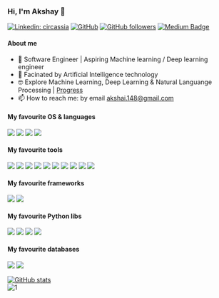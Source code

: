 ### Hi, I'm Akshay 👋

[![Linkedin: circassia](https://img.shields.io/badge/-Akshay%20KumarCP-blue?style=flat-square&logo=Linkedin&logoColor=white&link=https://www.linkedin.com/in/akshay-kumar-c-p/)](https://www.linkedin.com/in/akshay-kumar-c-p/)
[![GitHub](https://img.shields.io/github/followers/akshaykumarcp?label=akshaykumarcp)](https://github.com/Akshaykumarcp)
[![GitHub followers](https://img.shields.io/github/followers/Akshaykumarcp?style=social)](https://github.com/Akshaykumarcp)
[![Medium Badge](https://img.shields.io/badge/-AkshayKumarCP-000000?style=flat&labelColor=000000&logo=Medium&link=https://medium.com/@akshai.148)](https://medium.com/@akshai.148)

<!--[![Kaggle Badge](https://img.shields.io/badge/-muhakabartay-white?style=flat&logo=kaggle&logoColor=deepblue&link=https://www.kaggle.com/muhakabartay)](https://www.kaggle.com/muhakabartay)
[![Twitter Follow](https://img.shields.io/twitter/follow/circassia_ai?label=circassia_ai)](https://twitter.com/circassia_ai)-->

#### About me  
- 🔭 Software Engineer | Aspiring Machine learning / Deep learning engineer
- 📡 Facinated by Artificial Intelligence technology
- 🤓 Explore Machine Learning, Deep Learning & Natural Languange Processing | [Progress](https://github.com/Akshaykumarcp/data-science)
- 📫 How to reach me: by email akshai.148@gmail.com

<!--
#### My research and interests
[![](https://img.shields.io/badge/ORCID-informational?style=flat&logo=ORCID&logoColor=white&color=A6CE39)](https://orcid.org/0000-0002-3093-3456)
[![](https://img.shields.io/badge/Scopus-informational?style=flat&logo=scopus&logoColor=white&color=E9711C)](https://www.scopus.com/authid/detail.uri?authorId=57194618351) 
[![](https://img.shields.io/badge/Publons-informational?style=flat&logo=Publons&logoColor=white&color=336699)](https://publons.com/researcher/2079516/mukharbek-organokov/) 
[![](https://img.shields.io/badge/INSPIREhep-informational?style=flat&logo=inspirehep&logoColor=white&color=0c1c29)](https://inspirehep.net/authors/1609916) 
[![](https://img.shields.io/badge/GoogleScholar-informational?style=flat&logo=Google-Scholar&logoColor=white&color=4285F4)](https://scholar.google.com/citations?user=jYZaDVoAAAAJ&hl=en)-->

#### My favourite OS & languages 
![](https://img.shields.io/badge/Linux-informational?style=flat&logo=linux&logoColor=white&color=FCC624)
![](https://img.shields.io/badge/Windows-informational?style=flat&logo=Windows&logoColor=white&color=4EAA25)
![](https://img.shields.io/badge/Python-informational?style=flat&logo=python&logoColor=white&color=3776AB)
![](https://img.shields.io/badge/Java-informational?style=flat&logo=Java&logoColor=white&color=9558B2)

#### My favourite tools 
![](https://img.shields.io/badge/Jupyter-informational?style=flat&logo=jupyter&logoColor=white&color=F37626)
![](https://img.shields.io/badge/VSCode-informational?style=flat&logo=visual-studio-code&logoColor=white&color=0078d7)
![](https://img.shields.io/badge/PyCharm-informational?style=flat&logo=PyCharm&logoColor=white&color=000000)
![](https://img.shields.io/badge/Spyder-informational?style=flat&logo=SpyderIDE&logoColor=white&color=FF0000)
![](https://img.shields.io/badge/PowerBI-informational?style=flat&logo=PowerBI&logoColor=white&color=F2C811)
![](https://img.shields.io/badge/Tableau-informational?style=flat&logo=Tableau&logoColor=white&color=E97627)
![](https://img.shields.io/badge/Git-informational?style=flat&logo=Git&logoColor=white&color=F05032)
![](https://img.shields.io/badge/Docker-informational?style=flat&logo=docker&logoColor=white&color=2496ED)
![](https://img.shields.io/badge/Colab-informational?style=flat&logo=google-colab&logoColor=white&color=F4B400)
![](https://img.shields.io/badge/AdobePhotoshop-informational?style=flat&logo=AdobePhotoshop&logoColor=white&color=31A8FF)

#### My favourite frameworks   
![](https://img.shields.io/badge/Keras-informational?style=flat&logo=Keras&logoColor=white&color=D00000)
![](https://img.shields.io/badge/TensorFlow-informational?style=flat&logo=TensorFlow&logoColor=white&color=FF6F00)

#### My favourite Python libs
![](https://img.shields.io/badge/Pandas-informational?style=flat&logo=pandas&logoColor=white&color=150458)
![](https://img.shields.io/badge/NumPy-informational?style=flat&logo=numpy&logoColor=white&color=013243)
![](https://img.shields.io/badge/SciPy-informational?style=flat&logo=scipy&logoColor=white&color=8CAAE6)
![](https://img.shields.io/badge/ScikitLearn-informational?style=flat&logo=scikit-learn&logoColor=white&color=F7931E)

#### My favourite databases   
![](https://img.shields.io/badge/Mysql-informational?style=flat&logo=MySQL&logoColor=white&color=4479A1)
![](https://img.shields.io/badge/MongoDB-informational?style=flat&logo=MongoDB&logoColor=white&color=47A248)

[![GitHub stats](https://github-readme-stats.vercel.app/api?username=akshaykumarcp&theme=blue)](https://github.com/akshaykumarcp/github-readme-stats)  
![1](https://github-readme-stats.vercel.app/api/top-langs/?username=akshaykumarcp&theme=blue)

<!--
**Akshaykumarcp/akshaykumarcp** is a ✨ _special_ ✨ repository because its `README.md` (this file) appears on your GitHub profile.

Here are some ideas to get you started:

- 🔭 I’m currently working on ...
- 🌱 I’m currently learning ...
- 👯 I’m looking to collaborate on ...
- 🤔 I’m looking for help with ...
- 💬 Ask me about ...
- 📫 How to reach me: ...
- 😄 Pronouns: ...
- ⚡ Fun fact: ...
-->
